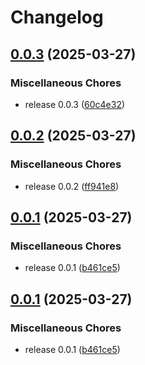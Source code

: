 # Changelog

## [0.0.3](https://github.com/krystal/checken/compare/v0.0.2...v0.0.3) (2025-03-27)


### Miscellaneous Chores

* release 0.0.3 ([60c4e32](https://github.com/krystal/checken/commit/60c4e3235e73568755ec46621a5e782490287656))

## [0.0.2](https://github.com/krystal/checken/compare/v0.0.1...v0.0.2) (2025-03-27)


### Miscellaneous Chores

* release 0.0.2 ([ff941e8](https://github.com/krystal/checken/commit/ff941e806178186b3a36c0e674890b78e31d6fcb))

## [0.0.1](https://github.com/krystal/checken/compare/v0.0.1...v0.0.1) (2025-03-27)


### Miscellaneous Chores

* release 0.0.1 ([b461ce5](https://github.com/krystal/checken/commit/b461ce533845b56e607e4a62fc4177441d04ca61))

## [0.0.1](https://github.com/krystal/checken/compare/v0.0.1...v0.0.1) (2025-03-27)


### Miscellaneous Chores

* release 0.0.1 ([b461ce5](https://github.com/krystal/checken/commit/b461ce533845b56e607e4a62fc4177441d04ca61))
